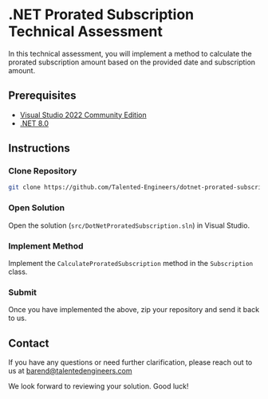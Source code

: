 # .NET Prorated Subscription Technical Assessment

In this technical assessment, you will implement a method to calculate the prorated subscription amount based on the provided date and subscription amount.

## Prerequisites

* [Visual Studio 2022 Community Edition](https://visualstudio.microsoft.com/vs/community)
* [.NET 8.0](https://dotnet.microsoft.com/en-us/download/dotnet/8.0)

## Instructions

### Clone Repository

```bash
git clone https://github.com/Talented-Engineers/dotnet-prorated-subscription-public.git
```

### Open Solution

Open the solution (`src/DotNetProratedSubscription.sln`) in Visual Studio.

### Implement Method

Implement the `CalculateProratedSubscription` method in the `Subscription` class.

### Submit

Once you have implemented the above, zip your repository and send it back to us.

## Contact

If you have any questions or need further clarification, please reach out to us at barend@talentedengineers.com

We look forward to reviewing your solution. Good luck!
